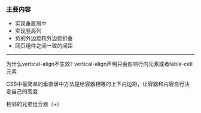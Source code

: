 ### 主要内容
* 实现垂直居中
* 实现登高列
* 负的外边距和外边距折叠
* 网页组件之间一致的间距

----

为什么vertical-align不生效?
vertical-align声明只会影响行内元素或者table-cell元素

CSS中最简单的垂直居中方法是给容器相等的上下内边距，让容器和内容自行决定自己的高度

相邻的兄弟组合器（+）
